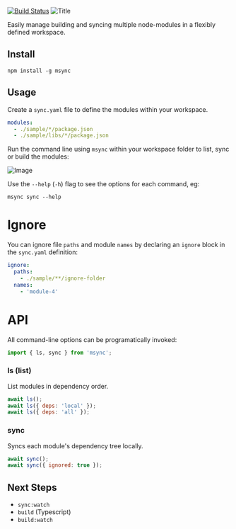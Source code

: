 [![Build Status](https://travis-ci.org/philcockfield/msync.svg?branch=master)](https://travis-ci.org/philcockfield/msync)
![Title](https://cloud.githubusercontent.com/assets/185555/25552848/66c139ae-2cf8-11e7-91cf-4f3f0e02c9b3.png)


Easily manage building and syncing multiple node-modules in a flexibly defined workspace.



## Install

    npm install -g msync



## Usage
Create a `sync.yaml` file to define the modules within your workspace.

```yaml
modules:
  - ./sample/*/package.json
  - ./sample/libs/*/package.json
```

Run the command line using `msync` within your workspace folder to list, sync or build the modules:

![Image](https://cloud.githubusercontent.com/assets/185555/25552563/4aed2708-2cf1-11e7-87c4-715d15ddd8c1.png)

Use the `--help` (`-h`) flag to see the options for each command, eg:

    msync sync --help

# Ignore
You can ignore file `paths` and module `names` by declaring an `ignore` block in the `sync.yaml` definition:


```yaml
ignore:
  paths:
    - ./sample/**/ignore-folder
  names:
    - 'module-4'

```




# API
All command-line options can be programatically invoked:

```js
import { ls, sync } from 'msync';
```

### ls (list)
List modules in dependency order.

```js
await ls();
await ls({ deps: 'local' });
await ls({ deps: 'all' });
```

### sync
Syncs each module's dependency tree locally.

```js
await sync();
await sync({ ignored: true });
```



## Next Steps

- `sync:watch`
- `build` (Typescript)
- `build:watch`
